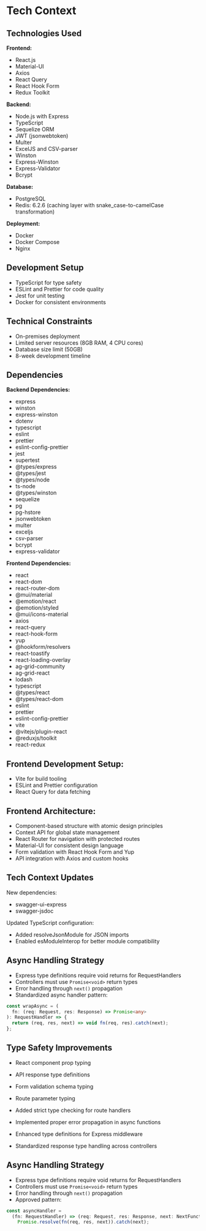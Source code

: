 # Tech Context

## Technologies Used

**Frontend:**

- React.js
- Material-UI
- Axios
- React Query
- React Hook Form
- Redux Toolkit

**Backend:**

- Node.js with Express
- TypeScript
- Sequelize ORM
- JWT (jsonwebtoken)
- Multer
- ExcelJS and CSV-parser
- Winston
- Express-Winston
- Express-Validator
- Bcrypt

**Database:**

- PostgreSQL
- Redis: 6.2.6 (caching layer with snake_case-to-camelCase transformation)

**Deployment:**

- Docker
- Docker Compose
- Nginx

## Development Setup

- TypeScript for type safety
- ESLint and Prettier for code quality
- Jest for unit testing
- Docker for consistent environments

## Technical Constraints

- On-premises deployment
- Limited server resources (8GB RAM, 4 CPU cores)
- Database size limit (50GB)
- 8-week development timeline

## Dependencies

**Backend Dependencies:**

- express
- winston
- express-winston
- dotenv
- typescript
- eslint
- prettier
- eslint-config-prettier
- jest
- supertest
- @types/express
- @types/jest
- @types/node
- ts-node
- @types/winston
- sequelize
- pg
- pg-hstore
- jsonwebtoken
- multer
- exceljs
- csv-parser
- bcrypt
- express-validator

**Frontend Dependencies:**

- react
- react-dom
- react-router-dom
- @mui/material
- @emotion/react
- @emotion/styled
- @mui/icons-material
- axios
- react-query
- react-hook-form
- yup
- @hookform/resolvers
- react-toastify
- react-loading-overlay
- ag-grid-community
- ag-grid-react
- lodash
- typescript
- @types/react
- @types/react-dom
- eslint
- prettier
- eslint-config-prettier
- vite
- @vitejs/plugin-react
- @reduxjs/toolkit
- react-redux

## Frontend Development Setup:

- Vite for build tooling
- ESLint and Prettier configuration
- React Query for data fetching

## Frontend Architecture:

- Component-based structure with atomic design principles
- Context API for global state management
- React Router for navigation with protected routes
- Material-UI for consistent design language
- Form validation with React Hook Form and Yup
- API integration with Axios and custom hooks

## Tech Context Updates

New dependencies:

- swagger-ui-express
- swagger-jsdoc

Updated TypeScript configuration:

- Added resolveJsonModule for JSON imports
- Enabled esModuleInterop for better module compatibility

## Async Handling Strategy

- Express type definitions require void returns for RequestHandlers
- Controllers must use `Promise<void>` return types
- Error handling through `next()` propagation
- Standardized async handler pattern:

```typescript
const wrapAsync = (
  fn: (req: Request, res: Response) => Promise<any>
): RequestHandler => {
  return (req, res, next) => void fn(req, res).catch(next);
};
```

## Type Safety Improvements

- React component prop typing
- API response type definitions
- Form validation schema typing
- Route parameter typing

- Added strict type checking for route handlers
- Implemented proper error propagation in async functions
- Enhanced type definitions for Express middleware
- Standardized response type handling across controllers

## Async Handling Strategy

- Express type definitions require void returns for RequestHandlers
- Controllers must use `Promise<void>` return types
- Error handling through `next()` propagation
- Approved pattern:

```typescript
const asyncHandler =
  (fn: RequestHandler) => (req: Request, res: Response, next: NextFunction) =>
    Promise.resolve(fn(req, res, next)).catch(next);
```
